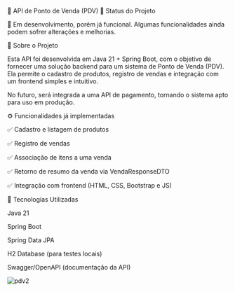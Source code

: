 🛒 API de Ponto de Venda (PDV)
📌 Status do Projeto

🚧 Em desenvolvimento, porém já funcional.
Algumas funcionalidades ainda podem sofrer alterações e melhorias.

📖 Sobre o Projeto

Esta API foi desenvolvida em Java 21 + Spring Boot, com o objetivo de fornecer uma solução backend para um sistema de Ponto de Venda (PDV).
Ela permite o cadastro de produtos, registro de vendas e integração com um frontend simples e intuitivo.

No futuro, será integrada a uma API de pagamento, tornando o sistema apto para uso em produção.

⚙️ Funcionalidades já implementadas

✅ Cadastro e listagem de produtos

✅ Registro de vendas

✅ Associação de itens a uma venda

✅ Retorno de resumo da venda via VendaResponseDTO

✅ Integração com frontend (HTML, CSS, Bootstrap e JS)

🚀 Tecnologias Utilizadas

Java 21

Spring Boot

Spring Data JPA

H2 Database (para testes locais)

Swagger/OpenAPI (documentação da API)


![pdv2](https://github.com/user-attachments/assets/c4e3c34b-36f8-4361-af98-f3d7f3707a92)
